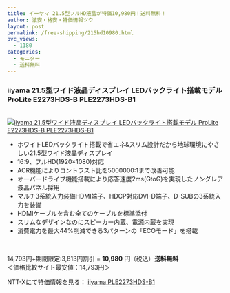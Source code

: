 ```yaml
---
title: イーヤマ 21.5型フルHD液晶が特価10,980円！送料無料！
author: 激安・格安・特価情報ツウ
layout: post
permalink: /free-shipping/215hd10980.html
pvc_views:
  - 1180
categories:
  - モニター
  - 送料無料
---
```

### iiyama 21.5型ワイド液晶ディスプレイ LEDバックライト搭載モデル ProLite E2273HDS-B PLE2273HDS-B1

<div class="img-bg2 img_L">
  <a href="http://px.a8.net/svt/ejp?a8mat=ZYP6S+8IMA3E+S1Q+BWGDT&#038;a8ejpredirect=http://nttxstore.jp/_II_ID13667366" target="_blank"><br /> <img border="0" alt="iiyama 21.5型ワイド液晶ディスプレイ LEDバックライト搭載モデル ProLite E2273HDS-B PLE2273HDS-B1" src="http://i0.wp.com/image.nttxstore.jp/l2_images/I/ID/ID13667366.jpg?w=120" px" data-recalc-dims="1" /></a>
</div>

<!--more-->

  * ホワイトLEDバックライト搭載で省エネ&#038;スリム設計だから地球環境にやさしい21.5型ワイド液晶ディスプレイ
  * 16:9、フルHD(1920×1080)対応
  * ACR機能によりコントラスト比を5000000:1まで改善可能
  * オーバードライブ機能搭載により応答速度2ms(GtoG)を実現したノングレア液晶パネル採用
  * マルチ3系統入力装備HDMI端子、HDCP対応DVI-D端子、D-SUBの3系統入力を装備
  * HDMIケーブルを含む全てのケーブルを標準添付
  * スリムなデザインなのにスピーカー内蔵、電源内蔵を実現
  * 消費電力を最大44%削減できる3パターンの「ECOモード」を搭載

<br clear="all" />

14,793円+期間限定:3,813円割引 = <span class="tokka-price"><strong>10,980</strong></span> 円（税込）**送料無料**  
＜価格比較サイト最安値：14,793円＞

NTT-Xにて特価情報を見る： <span class="fs150p"><a href="http://px.a8.net/svt/ejp?a8mat=ZYP6S+8IMA3E+S1Q+BWGDT&#038;a8ejpredirect=http://nttxstore.jp/_II_ID13667366" target="_blank">iiyama PLE2273HDS-B1</a></span>